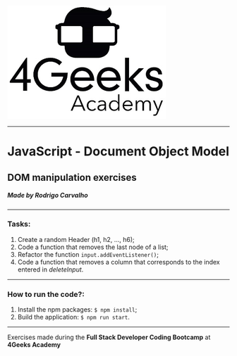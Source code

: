 <img src="./src/assets/img/4geeks.jpg">

------------

# JavaScript - Document Object Model

## DOM manipulation exercises

##### Made by Rodrigo Carvalho

------------

### Tasks:

1. Create a random Header (h1, h2, ..., h6);
1. Code a function that removes the last node of a list;
1. Refactor the function `input.addEventListener()`;
1. Code a function that removes a column that corresponds to the index entered in *deleteInput*.

------------

### How to run the code?:
1. Install the npm packages: `$ npm install`;
1. Build the application: `$ npm run start`.

------------

Exercises made during the **Full Stack Developer Coding Bootcamp** at **4Geeks Academy**
